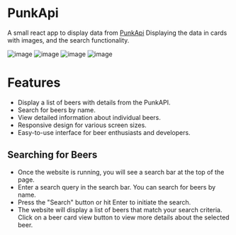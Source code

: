 # PunkApi
A small react app to display data from [PunkApi](https://punkapi.com/documentation/v2) Displaying the data in cards with images, and the search functionality. 

![image](https://github.com/DalvinderSingh2022/PunkApi/assets/110463060/de4bcecc-e112-4496-a982-e88dfcd97893)
![image](https://github.com/DalvinderSingh2022/PunkApi/assets/110463060/cbd78e4b-f7a4-4215-af6b-f4ff8b29c03d)
![image](https://github.com/DalvinderSingh2022/PunkApi/assets/110463060/39c52144-de51-4e48-93cf-e46b13d1446e)
![image](https://github.com/DalvinderSingh2022/PunkApi/assets/110463060/5d117940-95f2-4426-a7c0-8b25d61b019c)


# Features
- Display a list of beers with details from the PunkAPI.
- Search for beers by name.
- View detailed information about individual beers.
- Responsive design for various screen sizes.
- Easy-to-use interface for beer enthusiasts and developers.

## Searching for Beers
- Once the website is running, you will see a search bar at the top of the page.
- Enter a search query in the search bar. You can search for beers by name.
- Press the "Search" button or hit Enter to initiate the search.
- The website will display a list of beers that match your search criteria. Click on a beer card view button to view more details about the selected beer.
